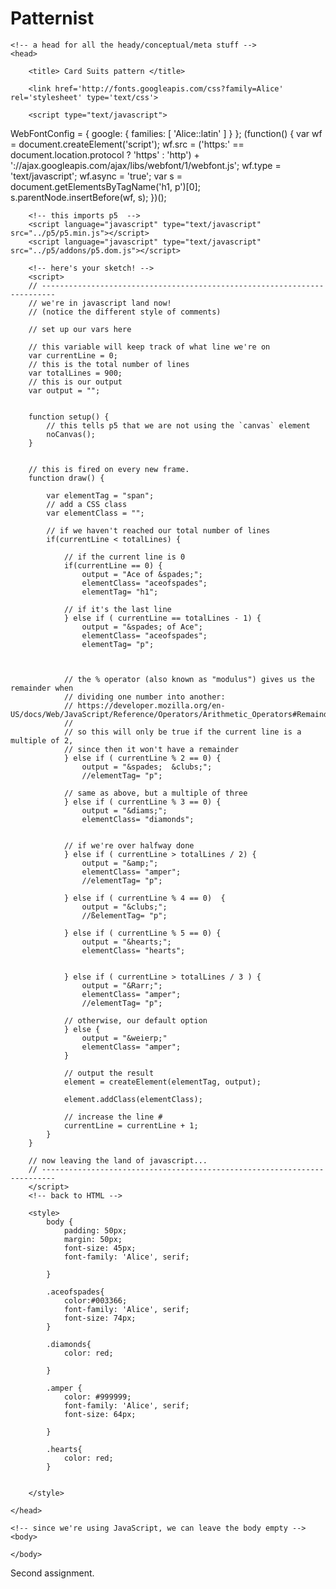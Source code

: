 Patternist
============
<!DOCTYPE html>
<html lang="en">

	<!-- a head for all the heady/conceptual/meta stuff -->
	<head>

		<title> Card Suits pattern </title>

		<link href='http://fonts.googleapis.com/css?family=Alice' rel='stylesheet' type='text/css'>

		<script type="text/javascript">
  WebFontConfig = {
    google: { families: [ 'Alice::latin' ] }
  };
  (function() {
    var wf = document.createElement('script');
    wf.src = ('https:' == document.location.protocol ? 'https' : 'http') +
      '://ajax.googleapis.com/ajax/libs/webfont/1/webfont.js';
    wf.type = 'text/javascript';
    wf.async = 'true';
    var s = document.getElementsByTagName('h1, p')[0];
    s.parentNode.insertBefore(wf, s);
  })(); </script>

		<!-- this imports p5  -->
		<script language="javascript" type="text/javascript" src="../p5/p5.min.js"></script>
		<script language="javascript" type="text/javascript" src="../p5/addons/p5.dom.js"></script>

		<!-- here's your sketch! -->
		<script>
		// -------------------------------------------------------------------------
		// we're in javascript land now!
		// (notice the different style of comments)

		// set up our vars here

		// this variable will keep track of what line we're on
		var currentLine = 0;
		// this is the total number of lines
		var totalLines = 900;
		// this is our output
		var output = "";


		function setup() {
			// this tells p5 that we are not using the `canvas` element
			noCanvas();
		}


		// this is fired on every new frame.
		function draw() {

			var elementTag = "span";
			// add a CSS class
			var elementClass = "";

			// if we haven't reached our total number of lines
			if(currentLine < totalLines) {

				// if the current line is 0
				if(currentLine == 0) {
					output = "Ace of &spades;";
					elementClass= "aceofspades";
					elementTag= "h1";
					
				// if it's the last line
				} else if ( currentLine == totalLines - 1) {
					output = "&spades; of Ace";
					elementClass= "aceofspades";
					elementTag= "p";

					

				// the % operator (also known as "modulus") gives us the remainder when
				// dividing one number into another:
				// https://developer.mozilla.org/en-US/docs/Web/JavaScript/Reference/Operators/Arithmetic_Operators#Remainder
				//
				// so this will only be true if the current line is a multiple of 2,
				// since then it won't have a remainder
				} else if ( currentLine % 2 == 0) {
					output = "&spades;  &clubs;";
					//elementTag= "p";

				// same as above, but a multiple of three
				} else if ( currentLine % 3 == 0) {
					output = "&diams;";
					elementClass= "diamonds";
				

				// if we're over halfway done
				} else if ( currentLine > totalLines / 2) {
					output = "&amp;";
					elementClass= "amper";
					//elementTag= "p";

				} else if ( currentLine % 4 == 0)  {
					output = "&clubs;";
					//ßelementTag= "p";

				} else if ( currentLine % 5 == 0) {
					output = "&hearts;";
					elementClass= "hearts";
					

				} else if ( currentLine > totalLines / 3 ) {
					output = "&Rarr;";
					elementClass= "amper";
					//elementTag= "p";

				// otherwise, our default option
				} else {
					output = "&weierp;"
					elementClass= "amper";
				}

				// output the result
				element = createElement(elementTag, output);

				element.addClass(elementClass);

				// increase the line #
				currentLine = currentLine + 1;
			}
		}

		// now leaving the land of javascript...
		// -------------------------------------------------------------------------
		</script>
		<!-- back to HTML -->

		<style>
			body {
				padding: 50px;
				margin: 50px;
				font-size: 45px;
				font-family: 'Alice', serif;

			}

			.aceofspades{
				color:#003366;
				font-family: 'Alice', serif;
				font-size: 74px;
			}

			.diamonds{
				color: red;

			}

			.amper {
				color: #999999;
				font-family: 'Alice', serif;
				font-size: 64px;

			}

			.hearts{
				color: red;
			}


		</style>

	</head>

	<!-- since we're using JavaScript, we can leave the body empty -->
	<body>

	</body>

</html>

Second assignment.
